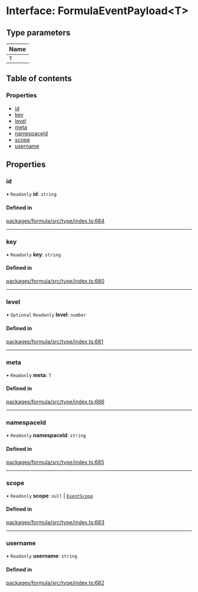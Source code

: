# Interface: FormulaEventPayload<T\>

## Type parameters

| Name |
| :--- |
| `T`  |

## Table of contents

### Properties

- [id](FormulaEventPayload.md#id)
- [key](FormulaEventPayload.md#key)
- [level](FormulaEventPayload.md#level)
- [meta](FormulaEventPayload.md#meta)
- [namespaceId](FormulaEventPayload.md#namespaceid)
- [scope](FormulaEventPayload.md#scope)
- [username](FormulaEventPayload.md#username)

## Properties

### <a id="id" name="id"></a> id

• `Readonly` **id**: `string`

#### Defined in

[packages/formula/src/type/index.ts:684](https://github.com/mashcard/mashcard/blob/main/packages/formula/src/type/index.ts#L684)

---

### <a id="key" name="key"></a> key

• `Readonly` **key**: `string`

#### Defined in

[packages/formula/src/type/index.ts:680](https://github.com/mashcard/mashcard/blob/main/packages/formula/src/type/index.ts#L680)

---

### <a id="level" name="level"></a> level

• `Optional` `Readonly` **level**: `number`

#### Defined in

[packages/formula/src/type/index.ts:681](https://github.com/mashcard/mashcard/blob/main/packages/formula/src/type/index.ts#L681)

---

### <a id="meta" name="meta"></a> meta

• `Readonly` **meta**: `T`

#### Defined in

[packages/formula/src/type/index.ts:686](https://github.com/mashcard/mashcard/blob/main/packages/formula/src/type/index.ts#L686)

---

### <a id="namespaceid" name="namespaceid"></a> namespaceId

• `Readonly` **namespaceId**: `string`

#### Defined in

[packages/formula/src/type/index.ts:685](https://github.com/mashcard/mashcard/blob/main/packages/formula/src/type/index.ts#L685)

---

### <a id="scope" name="scope"></a> scope

• `Readonly` **scope**: `null` \| [`EventScope`](EventScope.md)

#### Defined in

[packages/formula/src/type/index.ts:683](https://github.com/mashcard/mashcard/blob/main/packages/formula/src/type/index.ts#L683)

---

### <a id="username" name="username"></a> username

• `Readonly` **username**: `string`

#### Defined in

[packages/formula/src/type/index.ts:682](https://github.com/mashcard/mashcard/blob/main/packages/formula/src/type/index.ts#L682)

